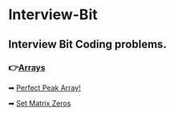 # Interview-Bit
## Interview Bit Coding problems.

### 👉[Arrays](https://github.com/JoelVStan/Interview-Bit/tree/main/Arrays)
➡ [Perfect Peak Array!](https://github.com/JoelVStan/Interview-Bit/blob/main/Arrays/Perfect%20Peak%20Array.c)

➡ [Set Matrix Zeros](https://github.com/JoelVStan/Interview-Bit/blob/main/Arrays/Set%20Matrix%20Zeros.c)

